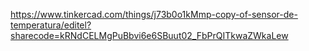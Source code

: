 https://www.tinkercad.com/things/j73b0o1kMmp-copy-of-sensor-de-temperatura/editel?sharecode=kRNdCELMgPuBbvi6e6SBuut02_FbPrQITkwaZWkaLew
